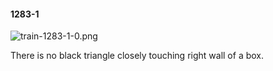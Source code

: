 #### 1283-1
![train-1283-1-0.png](https://github.com/lil-lab/nlvr/raw/master/nlvr/train/images/55/train-1283-1-0.png "train-1283-1-0.png")

There is no black triangle closely touching right wall of a box.
